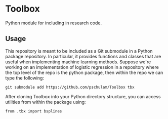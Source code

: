 # Toolbox
Python module for including in research code.

## Usage

This repository is meant to be included as a Git submodule in a Python
package repository. In particular, it provides functions and classes
that are useful when implementing machine learning methods. Suppose
we're working on an implementation of logistic regression in a
repository where the top level of the repo is the python package, then
within the repo we can type the following:

```{bash}
git submodule add https://github.com/pschulam/Toolbox tbx
```

After cloning Toolbox into your Python directory structure, you can
access utilities from within the package using:

```{python}
from .tbx import bsplines
```
